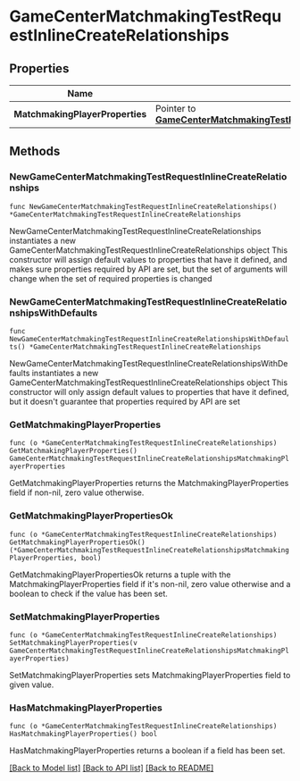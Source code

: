 # GameCenterMatchmakingTestRequestInlineCreateRelationships

## Properties

Name | Type | Description | Notes
------------ | ------------- | ------------- | -------------
**MatchmakingPlayerProperties** | Pointer to [**GameCenterMatchmakingTestRequestInlineCreateRelationshipsMatchmakingPlayerProperties**](GameCenterMatchmakingTestRequestInlineCreateRelationshipsMatchmakingPlayerProperties.md) |  | [optional] 

## Methods

### NewGameCenterMatchmakingTestRequestInlineCreateRelationships

`func NewGameCenterMatchmakingTestRequestInlineCreateRelationships() *GameCenterMatchmakingTestRequestInlineCreateRelationships`

NewGameCenterMatchmakingTestRequestInlineCreateRelationships instantiates a new GameCenterMatchmakingTestRequestInlineCreateRelationships object
This constructor will assign default values to properties that have it defined,
and makes sure properties required by API are set, but the set of arguments
will change when the set of required properties is changed

### NewGameCenterMatchmakingTestRequestInlineCreateRelationshipsWithDefaults

`func NewGameCenterMatchmakingTestRequestInlineCreateRelationshipsWithDefaults() *GameCenterMatchmakingTestRequestInlineCreateRelationships`

NewGameCenterMatchmakingTestRequestInlineCreateRelationshipsWithDefaults instantiates a new GameCenterMatchmakingTestRequestInlineCreateRelationships object
This constructor will only assign default values to properties that have it defined,
but it doesn't guarantee that properties required by API are set

### GetMatchmakingPlayerProperties

`func (o *GameCenterMatchmakingTestRequestInlineCreateRelationships) GetMatchmakingPlayerProperties() GameCenterMatchmakingTestRequestInlineCreateRelationshipsMatchmakingPlayerProperties`

GetMatchmakingPlayerProperties returns the MatchmakingPlayerProperties field if non-nil, zero value otherwise.

### GetMatchmakingPlayerPropertiesOk

`func (o *GameCenterMatchmakingTestRequestInlineCreateRelationships) GetMatchmakingPlayerPropertiesOk() (*GameCenterMatchmakingTestRequestInlineCreateRelationshipsMatchmakingPlayerProperties, bool)`

GetMatchmakingPlayerPropertiesOk returns a tuple with the MatchmakingPlayerProperties field if it's non-nil, zero value otherwise
and a boolean to check if the value has been set.

### SetMatchmakingPlayerProperties

`func (o *GameCenterMatchmakingTestRequestInlineCreateRelationships) SetMatchmakingPlayerProperties(v GameCenterMatchmakingTestRequestInlineCreateRelationshipsMatchmakingPlayerProperties)`

SetMatchmakingPlayerProperties sets MatchmakingPlayerProperties field to given value.

### HasMatchmakingPlayerProperties

`func (o *GameCenterMatchmakingTestRequestInlineCreateRelationships) HasMatchmakingPlayerProperties() bool`

HasMatchmakingPlayerProperties returns a boolean if a field has been set.


[[Back to Model list]](../README.md#documentation-for-models) [[Back to API list]](../README.md#documentation-for-api-endpoints) [[Back to README]](../README.md)


